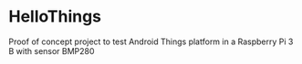 # HelloThings
Proof of concept project to test Android Things platform in a Raspberry Pi 3 B with sensor BMP280
